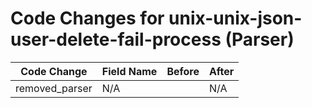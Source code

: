 # Code Changes for unix-unix-json-user-delete-fail-process (Parser)

| Code Change | Field Name | Before | After |
|-------------|------------|--------|-------|
| removed_parser | N/A |  | N/A |